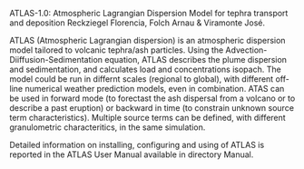 ATLAS-1.0: Atmospheric Lagrangian Dispersion Model for tephra transport and deposition
Reckziegel Florencia, Folch Arnau & Viramonte José.

ATLAS (Atmospheric Lagrangian dispersion) is an atmospheric dispersion model tailored to volcanic tephra/ash particles.
Using the Advection-Diiffusion-Sedimentation equation, ATLAS describes the plume dispersion and sedimentation, and calculates
load and concentrations isopach. The model could be run in differnt scales (regional to global), with different off-line
numerical weather prediction models, even in combination. 
ATAS can be used in forward mode (to forectast the ash dispersal from a volcano or to describe a past eruption)
or backward in time (to constrain unknown source term characteristics). Multiple source terms can be defined, with different
granulometric characteritics, in the same simulation.

Detailed information on installing, configuring and using of ATLAS is
reported in the ATLAS User Manual available in directory Manual.
